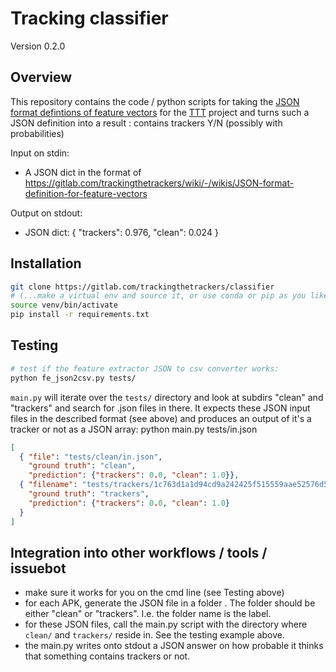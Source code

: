 # Tracking classifier

Version 0.2.0

## Overview

This repository contains the code / python scripts for taking the [JSON format defintions of feature vectors](https://gitlab.com/trackingthetrackers/wiki/-/wikis/JSON-format-definition-for-feature-vectors) for the [TTT](https://gitlab.com/trackingthetrackers/wiki) project and turns such a JSON definition 
into a result : contains trackers Y/N (possibly with probabilities)

Input on stdin:
  * A JSON dict in the format of https://gitlab.com/trackingthetrackers/wiki/-/wikis/JSON-format-definition-for-feature-vectors
  
Output on stdout: 
  * JSON dict: { "trackers": 0.976, "clean": 0.024 }
 
## Installation


```bash
git clone https://gitlab.com/trackingthetrackers/classifier
# (...make a virtual env and source it, or use conda or pip as you like. Example....)
source venv/bin/activate
pip install -r requirements.txt
```

## Testing

```bash
# test if the feature extractor JSON to csv converter works:
python fe_json2csv.py tests/
```


``main.py`` will iterate over the ``tests/`` directory and look at subdirs "clean" and "trackers" and search for .json files in there.
It expects these JSON input files in the described format (see above) and produces an output of it's a tracker or not as a JSON array:
python main.py tests/in.json

```json
[
  { "file": "tests/clean/in.json", 
    "ground truth": "clean", 
    "prediction": {"trackers": 0.0, "clean": 1.0}}, 
  { "filename": "tests/trackers/1c763d1a1d94cd9a242425f515559aae52576d5e08ab069dfe82677cb15ddfba.json", 
    "ground truth": "trackers", 
    "prediction": {"trackers": 0.0, "clean": 1.0}
  }
]
```

## Integration into other workflows / tools / issuebot

  - make sure it works for you on the cmd line (see Testing above)
  - for each APK, generate the JSON file in a folder . The folder should be either "clean" or "trackers". I.e. the folder 
  name is the label.
  - for these JSON files, call the main.py script with the directory where ``clean/`` and ``trackers/`` reside in.
  See the testing example above.
  - the main.py writes onto stdout a JSON answer on how probable it thinks that something contains trackers or not.
